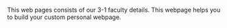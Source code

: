 This web pages consists of our 3-1 faculty details. This webpage helps you to build your custom personal webpage.
